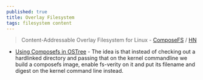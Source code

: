 ```yaml
---
published: true
title: Overlay Filesystem
tags: filesystem content
---
```

> Content-Addressable Overlay Filesystem for Linux - [ComposeFS](https://github.com/containers/composefs) / [HN](https://news.ycombinator.com/item?id=34524651)

- [Using Composefs in OSTree](https://blogs.gnome.org/alexl/2022/06/02/using-composefs-in-ostree/) - The idea is that instead of checking out a hardlinked directory and passing that on the kernel commandline we build a composefs image, enable fs-verity on it and put its filename and digest on the kernel command line instead.
